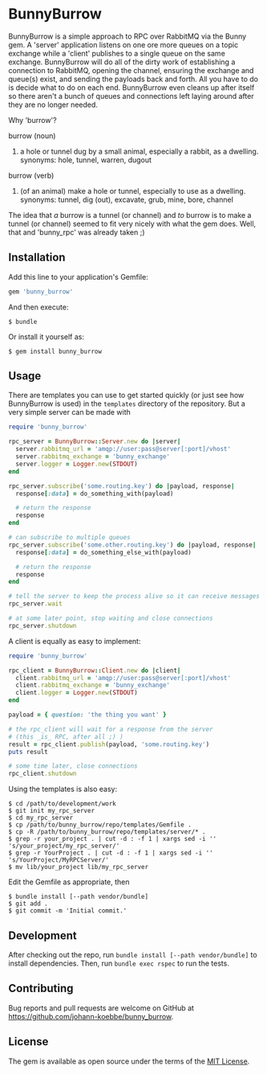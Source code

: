# BunnyBurrow

BunnyBurrow is a simple approach to RPC over RabbitMQ via the Bunny gem.
A 'server' application listens on one ore more queues on a topic exchange
while a 'client' publishes to a single queue on the same exchange.
BunnyBurrow will do all of the dirty work of establishing a connection to
RabbitMQ, opening the channel, ensuring the exchange and queue(s) exist,
and sending the payloads back and forth. All you have to do is decide what
to do on each end. BunnyBurrow even cleans up after itself so there aren't
a bunch of queues and connections left laying around after they are no
longer needed.

Why 'burrow'?

burrow (noun)
1. a hole or tunnel dug by a small animal, especially a rabbit, as a dwelling.
   synonyms: hole, tunnel, warren, dugout

burrow (verb)
1. (of an animal) make a hole or tunnel, especially to use as a dwelling.
   synonyms:  tunnel, dig (out), excavate, grub, mine, bore, channel

The idea that _a_ burrow is a tunnel (or channel) and _to_ burrow is to
make a tunnel (or channel) seemed to fit very nicely with what the gem does.
Well, that and 'bunny_rpc' was already taken ;)

## Installation

Add this line to your application's Gemfile:

```ruby
gem 'bunny_burrow'
```

And then execute:

    $ bundle

Or install it yourself as:

    $ gem install bunny_burrow

## Usage

There are templates you can use to get started quickly (or just see how
BunnyBurrow is used) in the `templates` directory of the repository. But a
very simple server can be made with

```ruby
require 'bunny_burrow'

rpc_server = BunnyBurrow::Server.new do |server|
  server.rabbitmq_url = 'amqp://user:pass@server[:port]/vhost'
  server.rabbitmq_exchange = 'bunny_exchange'
  server.logger = Logger.new(STDOUT)
end

rpc_server.subscribe('some.routing.key') do |payload, response|
  response[:data] = do_something_with(payload)

  # return the response
  response
end

# can subscribe to multiple queues
rpc_server.subscribe('some.other.routing.key') do |payload, response|
  response[:data] = do_something_else_with(payload)

  # return the response
  response
end

# tell the server to keep the process alive so it can receive messages
rpc_server.wait

# at some later point, stop waiting and close connections
rpc_server.shutdown
```

A client is equally as easy to implement:

```ruby
require 'bunny_burrow'

rpc_client = BunnyBurrow::Client.new do |client|
  client.rabbitmq_url = 'amqp://user:pass@server[:port]/vhost'
  client.rabbitmq_exchange = 'bunny_exchange'
  client.logger = Logger.new(STDOUT)
end

payload = { question: 'the thing you want' }

# the rpc_client will wait for a response from the server
# (this _is_ RPC, after all ;) )
result = rpc_client.publish(payload, 'some.routing.key')
puts result

# some time later, close connections
rpc_client.shutdown
```

Using the templates is also easy:

```
$ cd /path/to/development/work
$ git init my_rpc_server
$ cd my_rpc_server
$ cp /path/to/bunny_burrow/repo/templates/Gemfile .
$ cp -R /path/to/bunny_burrow/repo/templates/server/* .
$ grep -r your_project . | cut -d : -f 1 | xargs sed -i '' 's/your_project/my_rpc_server/'
$ grep -r YourProject . | cut -d : -f 1 | xargs sed -i '' 's/YourProject/MyRPCServer/'
$ mv lib/your_project lib/my_rpc_server
```

Edit the Gemfile as appropriate, then

```
$ bundle install [--path vendor/bundle]
$ git add .
$ git commit -m 'Initial commit.'
```

## Development

After checking out the repo, run `bundle install [--path vendor/bundle]` to install dependencies.
Then, run `bundle exec rspec` to run the tests.

## Contributing

Bug reports and pull requests are welcome on GitHub at https://github.com/johann-koebbe/bunny_burrow.

## License

The gem is available as open source under the terms of the [MIT License](http://opensource.org/licenses/MIT).


